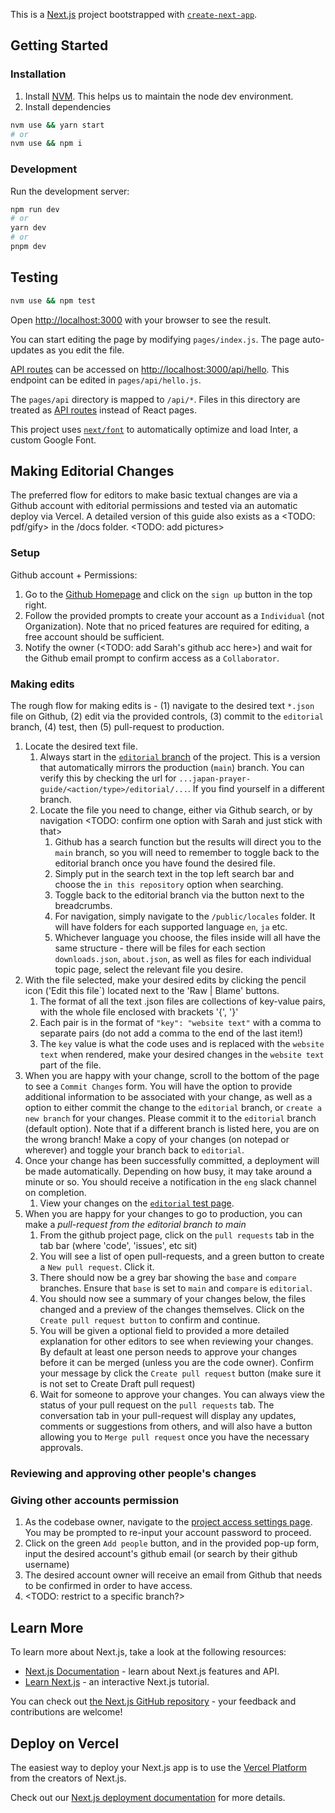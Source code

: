 This is a [Next.js](https://nextjs.org/) project bootstrapped with [`create-next-app`](https://github.com/vercel/next.js/tree/canary/packages/create-next-app).

## Getting Started

### Installation

1. Install [NVM](https://github.com/nvm-sh/nvm).  This helps us to maintain the node dev environment.
2. Install dependencies

```bash
nvm use && yarn start
# or
nvm use && npm i
```

### Development

Run the development server:

```bash
npm run dev
# or
yarn dev
# or
pnpm dev
```


## Testing

```bash
nvm use && npm test
```

Open [http://localhost:3000](http://localhost:3000) with your browser to see the result.

You can start editing the page by modifying `pages/index.js`. The page auto-updates as you edit the file.

[API routes](https://nextjs.org/docs/api-routes/introduction) can be accessed on [http://localhost:3000/api/hello](http://localhost:3000/api/hello). This endpoint can be edited in `pages/api/hello.js`.

The `pages/api` directory is mapped to `/api/*`. Files in this directory are treated as [API routes](https://nextjs.org/docs/api-routes/introduction) instead of React pages.

This project uses [`next/font`](https://nextjs.org/docs/basic-features/font-optimization) to automatically optimize and load Inter, a custom Google Font.

## Making Editorial Changes

The preferred flow for editors to make basic textual changes are via a Github account with editorial permissions and tested via an automatic deploy via Vercel. A detailed version of this guide also exists as a <TODO: pdf/gify> in the /docs folder. <TODO: add pictures>

### Setup
Github account + Permissions:
1. Go to the [Github Homepage](https://github.com/) and click on the `sign up` button in the top right.
2. Follow the provided prompts to create your account as a `Individual` (not Organization). Note that no priced features are required for editing, a free account should be sufficient.
3. Notify the owner (<TODO: add Sarah's github acc here>) and wait for the Github email prompt to confirm access as a `Collaborator`.

### Making edits
The rough flow for making edits is - (1) navigate to the desired text `*.json` file on Github, (2) edit via the provided controls, (3) commit to the `editorial` branch, (4) test, then (5) pull-request to production.

1. Locate the desired text file.
    1. Always start in the [`editorial` branch](https://github.com/wliu080/japan-prayer-guide/tree/editorial) of the project. This is a version that automatically mirrors the production (`main`) branch. You can verify this by checking the url for `...japan-prayer-guide/<action/type>/editorial/...`. If you find yourself in a different branch. 
    2. Locate the file you need to change, either via Github search, or by navigation <TODO: confirm one option with Sarah and just stick with that>
        1. Github has a search function but the results will direct you to the `main` branch, so you will need to remember to toggle back to the editorial branch once you have found the desired file.
        2. Simply put in the search text in the top left search bar and choose the `in this repository` option when searching.
        3. Toggle back to the editorial branch via the button next to the breadcrumbs.
        4. For navigation, simply navigate to the `/public/locales` folder. It will have folders for each supported language `en`, `ja` etc.
        5. Whichever language you choose, the files inside will all have the same structure - there will be files for each section `downloads.json`, `about.json`, as well as files for each individual topic page, select the relevant file you desire.
2. With the file selected, make your desired edits by clicking the pencil icon ('Edit this file`) located next to the 'Raw | Blame' buttons.
    1. The format of all the text .json files are collections of key-value pairs, with the whole file enclosed with brackets '{', '}'
    2. Each pair is in the format of `"key": "website text"` with a comma to separate pairs (do not add a comma to the end of the last item!)
    3. The `key` value is what the code uses and is replaced with the `website text` when rendered, make your desired changes in the `website text` part of the file.
3. When you are happy with your change, scroll to the bottom of the page to see a `Commit Changes` form. You will have the option to provide additional information to be associated with your change, as well as a option to either commit the change to the `editorial` branch, or `create a new branch` for your changes. Please commit it to the `editorial` branch (default option). Note that if a different branch is listed here, you are on the wrong branch! Make a copy of your changes (on notepad or wherever) and toggle your branch back to `editorial`.
4. Once your change has been successfully committed, a deployment will be made automatically. Depending on how busy, it may take around a minute or so. You should receive a notification in the `eng` slack channel on completion.
    1. View your changes on the [`editorial` test page](https://japan-prayer-guide-git-editorial-wliu080.vercel.app/).
5. When you are happy for your changes to go to production, you can make a *pull-request from the editorial branch to main*
    1. From the github project page, click on the `pull requests` tab in the tab bar (where 'code', 'issues', etc sit)
    2. You will see a list of open pull-requests, and a green button to create a `New pull request`. Click it.
    3. There should now be a grey bar showing the `base` and `compare` branches. Ensure that `base` is set to `main` and `compare` is `editorial`.
    4. You should now see a summary of your changes below, the files changed and a preview of the changes themselves. Click on the `Create pull request button` to confirm and continue.
    5. You will be given a optional field to provided a more detailed explanation for other editors to see when reviewing your changes. By default at least one person needs to approve your changes before it can be merged (unless you are the code owner). Confirm your message by click the `Create pull request` button (make sure it is not set to Create Draft pull request)
    6. Wait for someone to approve your changes. You can always view the status of your pull request on the `pull requests` tab. The conversation tab in your pull-request will display any updates, comments or suggestions from others, and will also have a button allowing you to `Merge pull request` once you have the necessary approvals. 

### Reviewing and approving other people's changes

### Giving other accounts permission
1. As the codebase owner, navigate to the [project access settings page](https://github.com/wliu080/japan-prayer-guide/settings/access). You may be prompted to re-input your account password to proceed.
2. Click on the green `Add people` button, and in the provided pop-up form, input the desired account's github email (or search by their github username)
3. The desired account owner will receive an email from Github that needs to be confirmed in order to have access.
4. <TODO: restrict to a specific branch?>

## Learn More

To learn more about Next.js, take a look at the following resources:

- [Next.js Documentation](https://nextjs.org/docs) - learn about Next.js features and API.
- [Learn Next.js](https://nextjs.org/learn) - an interactive Next.js tutorial.

You can check out [the Next.js GitHub repository](https://github.com/vercel/next.js/) - your feedback and contributions are welcome!

## Deploy on Vercel

The easiest way to deploy your Next.js app is to use the [Vercel Platform](https://vercel.com/new?utm_medium=default-template&filter=next.js&utm_source=create-next-app&utm_campaign=create-next-app-readme) from the creators of Next.js.

Check out our [Next.js deployment documentation](https://nextjs.org/docs/deployment) for more details.
